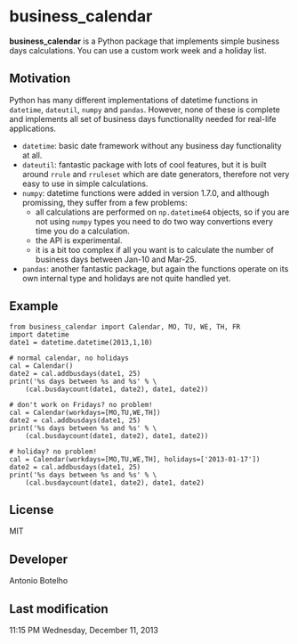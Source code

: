# business_calendar #

**business_calendar** is a Python package that implements simple business days calculations. You can use a custom work week and a holiday list.

## Motivation ##

Python has many different implementations of datetime functions in `datetime`, `dateutil`, `numpy` and `pandas`. However, none of these is complete and implements all set of business days functionality needed for real-life applications.


- `datetime`: basic date framework without any business day functionality at all.
- `dateutil`: fantastic package with lots of cool features, but it is built around `rrule` and `rruleset` which are date generators, therefore not very easy to use in simple calculations.
- `numpy`: datetime functions were added in version 1.7.0, and although promissing, they suffer from a few problems:
  - all calculations are performed on `np.datetime64` objects, so if you are not using `numpy` types you need to do two way convertions every time you do a calculation.
  - the API is experimental.
  - it is a bit too complex if all you want is to calculate the number of business days between Jan-10 and Mar-25.
- `pandas`: another fantastic package, but again the functions operate on its own internal type and holidays are not quite handled yet.

## Example ##

	from business_calendar import Calendar, MO, TU, WE, TH, FR
	import datetime
	date1 = datetime.datetime(2013,1,10)
	
	# normal calendar, no holidays
	cal = Calendar()
	date2 = cal.addbusdays(date1, 25)
	print('%s days between %s and %s' % \
	    (cal.busdaycount(date1, date2), date1, date2))
	
	# don't work on Fridays? no problem!
	cal = Calendar(workdays=[MO,TU,WE,TH])
	date2 = cal.addbusdays(date1, 25)
	print('%s days between %s and %s' % \
	    (cal.busdaycount(date1, date2), date1, date2))
	
	# holiday? no problem!
	cal = Calendar(workdays=[MO,TU,WE,TH], holidays=['2013-01-17'])
	date2 = cal.addbusdays(date1, 25)
	print('%s days between %s and %s' % \
	    (cal.busdaycount(date1, date2), date1, date2)

## License ##

MIT

## Developer ##

Antonio Botelho

## Last modification ##

11:15 PM Wednesday, December 11, 2013